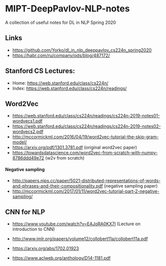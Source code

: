 # MIPT-DeepPavlov-NLP-notes
A collection of useful notes for DL in NLP Spring 2020
## Links
- https://github.com/Yorko/dl_in_nlp_deeppavlov_cs224n_spring2020
- https://habr.com/ru/company/ods/blog/487172/

## Stanford CS Lectures:
- Home:  https://web.stanford.edu/class/cs224n/
- Index: https://web.stanford.edu/class/cs224n/readings/

## Word2Vec
   - https://web.stanford.edu/class/cs224n/readings/cs224n-2019-notes01-wordvecs1.pdf
   - https://web.stanford.edu/class/cs224n/readings/cs224n-2019-notes02-wordvecs2.pdf
   - http://mccormickml.com/2016/04/19/word2vec-tutorial-the-skip-gram-model/
   - https://arxiv.org/pdf/1301.3781.pdf (original word2vec paper)
   - https://towardsdatascience.com/word2vec-from-scratch-with-numpy-8786ddd49e72 (w2v from scratch)
#### Negative sampling
   - http://papers.nips.cc/paper/5021-distributed-representations-of-words-and-phrases-and-their-compositionality.pdf (negative sampling paper)
   - http://mccormickml.com/2017/01/11/word2vec-tutorial-part-2-negative-sampling/ 

## CNN for NLP
   - https://www.youtube.com/watch?v=EAJoRA0KX7I (Lecture on introduction to CNN)
   
   - http://www.jmlr.org/papers/volume12/collobert11a/collobert11a.pdf
   - https://arxiv.org/abs/1702.01923
   - https://www.aclweb.org/anthology/D14-1181.pdf
